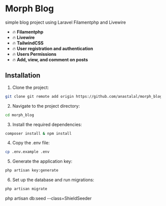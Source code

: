 
# Morph Blog

simple blog project using Laravel Filamentphp and Livewire
- :fire: **Filamentphp** 
- :fire: **Livewire** 
- :fire: **TailwindCSS** 
- :fire: **User registration and authentication** 
- :fire: **Users Permissions**
- :fire: **Add, view, and comment on posts**

## Installation

1. Clone the project:

```bash
git clone git remote add origin https://github.com/anastalal/morph_blog.git
```
2. Navigate to the project directory:
```bash
cd morph_blog
```
3. Install the required dependencies:
```bash
composer install & npm install
```
4. Copy the .env file:
```bash
cp .env.example .env
```
5. Generate the application key:
```bash
php artisan key:generate
```
6. Set up the database and run migrations:
```bash
php artisan migrate
```
php artisan db:seed --class=ShieldSeeder

